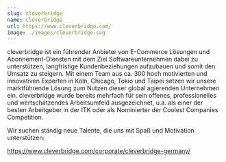 ```yaml
---
slug: cleverbridge
name: cleverbridge
url: https://www.cleverbridge.com/
image: ./images/cleverbridge.svg
---
```

cleverbridge ist ein führender Anbieter von E-Commerce Lösungen und Abonnement-Diensten mit dem Ziel Softwareunternehmen dabei zu unterstützen, langfristige Kundenbeziehungen aufzubauen und somit den Umsatz zu steigern. Mit einem Team aus ca. 300 hoch motivierten und innovativen Experten in Köln, Chicago, Tokio und Taipei setzen wir unsere marktführende Lösung zum Nutzen dieser global agierenden Unternehmen ein. cleverbridge wurde bereits mehrfach für sein offenes, professionelles und wertschätzendes Arbeitsumfeld ausgezeichnet, u.a. als einer der besten Arbeitgeber in der ITK oder als Nominierter der Coolest Companies Competition.

Wir suchen ständig neue Talente, die uns mit Spaß und Motivation unterstützen:

https://www.cleverbridge.com/corporate/cleverbridge-germany/


